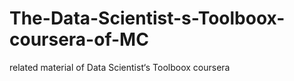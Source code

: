 The-Data-Scientist-s-Toolboox-coursera-of-MC
============================================

related material of Data Scientist‘s Toolboox  coursera 
